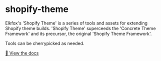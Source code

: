# shopify-theme

Elkfox's 'Shopify Theme' is a series of tools and assets for extending Shopify theme builds. 'Shopify Theme' superceeds the 'Concrete Theme Framework' and its precursor, the original 'Shopify Theme Framework'.

Tools can be cherrypicked as needed.

[📒 View the docs](https://shopify-theme.elkfox.io)
